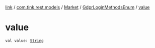 [link](../../../index.md) / [com.tink.rest.models](../../index.md) / [Market](../index.md) / [GdprLoginMethodsEnum](index.md) / [value](./value.md)

# value

`val value: `[`String`](https://kotlinlang.org/api/latest/jvm/stdlib/kotlin/-string/index.html)